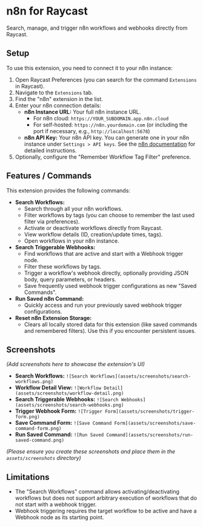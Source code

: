 # n8n for Raycast

Search, manage, and trigger n8n workflows and webhooks directly from Raycast.

## Setup

To use this extension, you need to connect it to your n8n instance:

1.  Open Raycast Preferences (you can search for the command `Extensions` in Raycast).
2.  Navigate to the `Extensions` tab.
3.  Find the "n8n" extension in the list.
4.  Enter your n8n connection details:
    *   **n8n Instance URL:** Your full n8n instance URL.
        *   For n8n cloud: `https://YOUR_SUBDOMAIN.app.n8n.cloud`
        *   For self-hosted: `https://n8n.yourdomain.com` (or including the port if necessary, e.g., `http://localhost:5678`)
    *   **n8n API Key:** Your n8n API key. You can generate one in your n8n instance under `Settings > API keys`. See the [n8n documentation](https://docs.n8n.io/api/authentication/#create-an-api-key) for detailed instructions.
5.  Optionally, configure the "Remember Workflow Tag Filter" preference.

## Features / Commands

This extension provides the following commands:

*   **Search Workflows:**
    *   Search through all your n8n workflows.
    *   Filter workflows by tags (you can choose to remember the last used filter via preferences).
    *   Activate or deactivate workflows directly from Raycast.
    *   View workflow details (ID, creation/update times, tags).
    *   Open workflows in your n8n instance.
*   **Search Triggerable Webhooks:**
    *   Find workflows that are active and start with a Webhook trigger node.
    *   Filter these workflows by tags.
    *   Trigger a workflow's webhook directly, optionally providing JSON body, query parameters, or headers.
    *   Save frequently used webhook trigger configurations as new "Saved Commands".
*   **Run Saved n8n Command:**
    *   Quickly access and run your previously saved webhook trigger configurations.
*   **Reset n8n Extension Storage:**
    *   Clears all locally stored data for this extension (like saved commands and remembered filters). Use this if you encounter persistent issues.

## Screenshots

*(Add screenshots here to showcase the extension's UI)*

*   **Search Workflows:**
    `![Search Workflows](assets/screenshots/search-workflows.png)`
*   **Workflow Detail View:**
    `![Workflow Detail](assets/screenshots/workflow-detail.png)`
*   **Search Triggerable Webhooks:**
    `![Search Webhooks](assets/screenshots/search-webhooks.png)`
*   **Trigger Webhook Form:**
    `![Trigger Form](assets/screenshots/trigger-form.png)`
*   **Save Command Form:**
    `![Save Command Form](assets/screenshots/save-command-form.png)`
*   **Run Saved Command:**
    `![Run Saved Command](assets/screenshots/run-saved-command.png)`

*(Please ensure you create these screenshots and place them in the `assets/screenshots` directory)*

## Limitations

*   The "Search Workflows" command allows activating/deactivating workflows but does not support arbitrary execution of workflows that do not start with a webhook trigger.
*   Webhook triggering requires the target workflow to be active and have a Webhook node as its starting point.